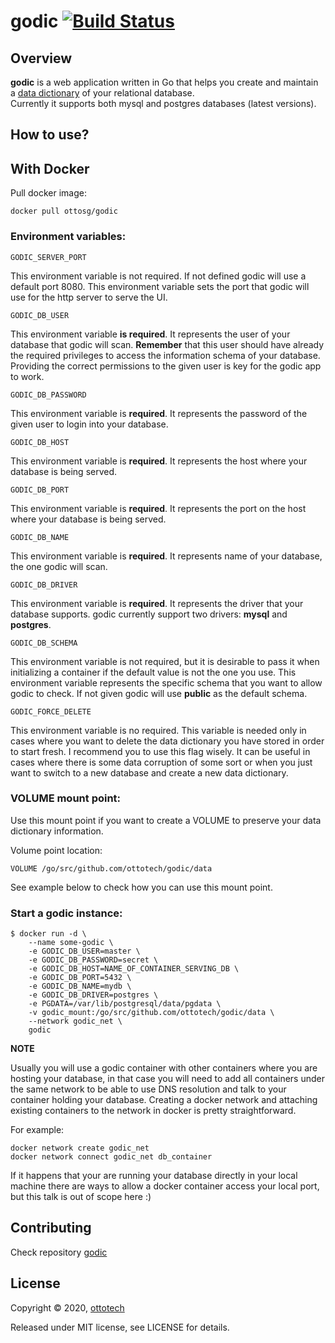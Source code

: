 godic [![Build Status](https://travis-ci.org/ottotech/godic.svg?branch=master)](https://travis-ci.org/ottotech/godic)
=========

## Overview

**godic** is a web application written in Go that helps you create and maintain a [data dictionary](https://en.wikipedia.org/wiki/Data_dictionary) of your relational database. <br> Currently it supports both mysql and postgres databases (latest versions). 

## How to use?

## With Docker
Pull docker image:
```
docker pull ottosg/godic
```

### Environment variables:

```GODIC_SERVER_PORT```

This environment variable is not required. 
If not defined godic will use a default port 8080. This environment variable sets 
the port that godic will use for the http server to serve the UI.

```GODIC_DB_USER```

This environment variable **is required**. It represents the user of your database
that godic will scan. **Remember** that this user should have already the required
privileges to access the information schema of your database. Providing the correct
permissions to the given user is key for the godic app to work.  

```GODIC_DB_PASSWORD```

This environment variable is **required**. It represents the password of the given user to login into your database. 

```GODIC_DB_HOST```

This environment variable is **required**. It represents the host where your database is being served.

```GODIC_DB_PORT```

This environment variable is **required**. It represents the port on the host where your database is
being served.

```GODIC_DB_NAME```

This environment variable is **required**. It represents name of your database, the one godic will scan.

```GODIC_DB_DRIVER```

This environment variable is **required**. It represents the driver that your database supports.
godic currently support two drivers: **mysql** and **postgres**.

```GODIC_DB_SCHEMA```

This environment variable is not required, but it is desirable to pass it when initializing a container
if the default value is not the one you use. This environment variable represents the specific schema that
you want to allow godic to check. If not given godic will use **public** as the default schema. 

```GODIC_FORCE_DELETE```

This environment variable is no required. This variable is needed only in cases where you want to delete
the data dictionary you have stored in order to start fresh. I recommend you to use this flag wisely.
It can be useful in cases where there is some data corruption of some sort or when you just want to switch 
to a new database and create a new data dictionary. 

### VOLUME mount point:

Use this mount point if you want to create a VOLUME to preserve your data dictionary information.

Volume point location:
```
VOLUME /go/src/github.com/ottotech/godic/data
```

See example below to check how you can use this mount point.


### Start a godic instance:

```
$ docker run -d \
    --name some-godic \
    -e GODIC_DB_USER=master \
    -e GODIC_DB_PASSWORD=secret \
    -e GODIC_DB_HOST=NAME_OF_CONTAINER_SERVING_DB \
    -e GODIC_DB_PORT=5432 \
    -e GODIC_DB_NAME=mydb \ 
    -e GODIC_DB_DRIVER=postgres \
    -e PGDATA=/var/lib/postgresql/data/pgdata \
    -v godic_mount:/go/src/github.com/ottotech/godic/data \
    --network godic_net \
    godic
```

**NOTE**

Usually you will use a godic container with other containers where you are hosting your database, in that case
you will need to add all containers under the same network to be able to use DNS resolution and talk to your 
container holding your database. Creating a docker network and attaching existing containers to the network
in docker is pretty straightforward.

For example:

```
docker network create godic_net
docker network connect godic_net db_container
``` 

If it happens that your are running your database directly in your local machine there are ways to allow a docker 
container access your local port, but this talk is out of scope here :) 

## Contributing
Check repository [godic](https://github.com/ottotech/godic)

## License

Copyright ©‎ 2020,  [ottotech](https://ottotech.site/)

Released under MIT license, see LICENSE for details.